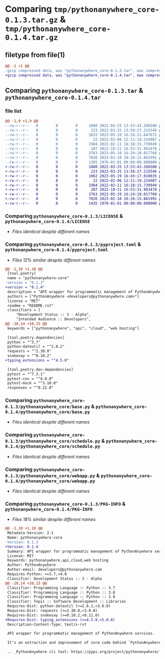 # Comparing `tmp/pythonanywhere_core-0.1.3.tar.gz` & `tmp/pythonanywhere_core-0.1.4.tar.gz`

## filetype from file(1)

```diff
@@ -1 +1 @@
-gzip compressed data, was "pythonanywhere_core-0.1.3.tar", max compression
+gzip compressed data, was "pythonanywhere_core-0.1.4.tar", max compression
```

## Comparing `pythonanywhere_core-0.1.3.tar` & `pythonanywhere_core-0.1.4.tar`

### file list

```diff
@@ -1,9 +1,9 @@
--rw-r--r--   0        0        0     1080 2022-03-25 13:53:43.266580 pythonanywhere_core-0.1.3/LICENSE
--rw-r--r--   0        0        0      223 2022-03-25 13:58:27.215546 pythonanywhere_core-0.1.3/README.rst
--rw-r--r--   0        0        0     1033 2023-05-19 16:26:21.647672 pythonanywhere_core-0.1.3/pyproject.toml
--rw-r--r--   0        0        0       22 2022-02-06 12:11:19.224987 pythonanywhere_core-0.1.3/pythonanywhere_core/__init__.py
--rw-r--r--   0        0        0     1984 2022-02-11 16:18:15.739949 pythonanywhere_core-0.1.3/pythonanywhere_core/base.py
--rw-r--r--   0        0        0      207 2022-10-21 16:53:31.963470 pythonanywhere_core-0.1.3/pythonanywhere_core/exceptions.py
--rw-r--r--   0        0        0     3763 2023-05-19 16:24:10.017760 pythonanywhere_core-0.1.3/pythonanywhere_core/schedule.py
--rw-r--r--   0        0        0     7026 2023-02-10 20:26:15.861991 pythonanywhere_core-0.1.3/pythonanywhere_core/webapp.py
--rw-r--r--   0        0        0     1385 1970-01-01 00:00:00.000000 pythonanywhere_core-0.1.3/PKG-INFO
+-rw-r--r--   0        0        0     1080 2022-03-25 13:53:43.266580 pythonanywhere_core-0.1.4/LICENSE
+-rw-r--r--   0        0        0      223 2022-03-25 13:58:27.215546 pythonanywhere_core-0.1.4/README.rst
+-rw-r--r--   0        0        0     1062 2023-05-19 16:45:17.910035 pythonanywhere_core-0.1.4/pyproject.toml
+-rw-r--r--   0        0        0       22 2022-02-06 12:11:19.224987 pythonanywhere_core-0.1.4/pythonanywhere_core/__init__.py
+-rw-r--r--   0        0        0     1984 2022-02-11 16:18:15.739949 pythonanywhere_core-0.1.4/pythonanywhere_core/base.py
+-rw-r--r--   0        0        0      207 2022-10-21 16:53:31.963470 pythonanywhere_core-0.1.4/pythonanywhere_core/exceptions.py
+-rw-r--r--   0        0        0     3763 2023-05-19 16:24:10.017760 pythonanywhere_core-0.1.4/pythonanywhere_core/schedule.py
+-rw-r--r--   0        0        0     7026 2023-02-10 20:26:15.861991 pythonanywhere_core-0.1.4/pythonanywhere_core/webapp.py
+-rw-r--r--   0        0        0     1435 1970-01-01 00:00:00.000000 pythonanywhere_core-0.1.4/PKG-INFO
```

### Comparing `pythonanywhere_core-0.1.3/LICENSE` & `pythonanywhere_core-0.1.4/LICENSE`

 * *Files identical despite different names*

### Comparing `pythonanywhere_core-0.1.3/pyproject.toml` & `pythonanywhere_core-0.1.4/pyproject.toml`

 * *Files 12% similar despite different names*

```diff
@@ -1,10 +1,10 @@
 [tool.poetry]
 name = "pythonanywhere-core"
-version = "0.1.3"
+version = "0.1.4"
 description = "API wrapper for programmatic management of PythonAnywhere services."
 authors = ["PythonAnywhere <developers@pythonanywhere.com>"]
 license = "MIT"
 readme = "README.rst"
 classifiers = [
     "Development Status :: 3 - Alpha",
     "Intended Audience :: Developers",
@@ -18,14 +18,15 @@
 keywords = ["pythonanywhere", "api", "cloud", "web hosting"]
 
 [tool.poetry.dependencies]
 python = "^3.7"
 python-dateutil = "^2.8.2"
 requests = "^2.30.0"
 snakesay = "^0.10.2"
+typing_extensions = "^4.5.0"
 
 [tool.poetry.dev-dependencies]
 pytest = "^7.3.1"
 pytest-cov = "^4.0.0"
 pytest-mock = "^3.10.0"
 responses = "^0.22.0"
```

### Comparing `pythonanywhere_core-0.1.3/pythonanywhere_core/base.py` & `pythonanywhere_core-0.1.4/pythonanywhere_core/base.py`

 * *Files identical despite different names*

### Comparing `pythonanywhere_core-0.1.3/pythonanywhere_core/schedule.py` & `pythonanywhere_core-0.1.4/pythonanywhere_core/schedule.py`

 * *Files identical despite different names*

### Comparing `pythonanywhere_core-0.1.3/pythonanywhere_core/webapp.py` & `pythonanywhere_core-0.1.4/pythonanywhere_core/webapp.py`

 * *Files identical despite different names*

### Comparing `pythonanywhere_core-0.1.3/PKG-INFO` & `pythonanywhere_core-0.1.4/PKG-INFO`

 * *Files 18% similar despite different names*

```diff
@@ -1,10 +1,10 @@
 Metadata-Version: 2.1
 Name: pythonanywhere-core
-Version: 0.1.3
+Version: 0.1.4
 Summary: API wrapper for programmatic management of PythonAnywhere services.
 License: MIT
 Keywords: pythonanywhere,api,cloud,web hosting
 Author: PythonAnywhere
 Author-email: developers@pythonanywhere.com
 Requires-Python: >=3.7,<4.0
 Classifier: Development Status :: 3 - Alpha
@@ -20,14 +20,15 @@
 Classifier: Programming Language :: Python :: 3.7
 Classifier: Programming Language :: Python :: 3.8
 Classifier: Programming Language :: Python :: 3.9
 Classifier: Topic :: Software Development :: Libraries
 Requires-Dist: python-dateutil (>=2.8.2,<3.0.0)
 Requires-Dist: requests (>=2.30.0,<3.0.0)
 Requires-Dist: snakesay (>=0.10.2,<0.11.0)
+Requires-Dist: typing_extensions (>=4.5.0,<5.0.0)
 Description-Content-Type: text/x-rst
 
 API wrapper for programmatic management of PythonAnywhere services.
 
 It's an extraction and improvement of core code behind `PythonAnywhere cli tool`_.
 
 .. _PythonAnywhere cli tool: https://pypi.org/project/pythonanywhere/
```

